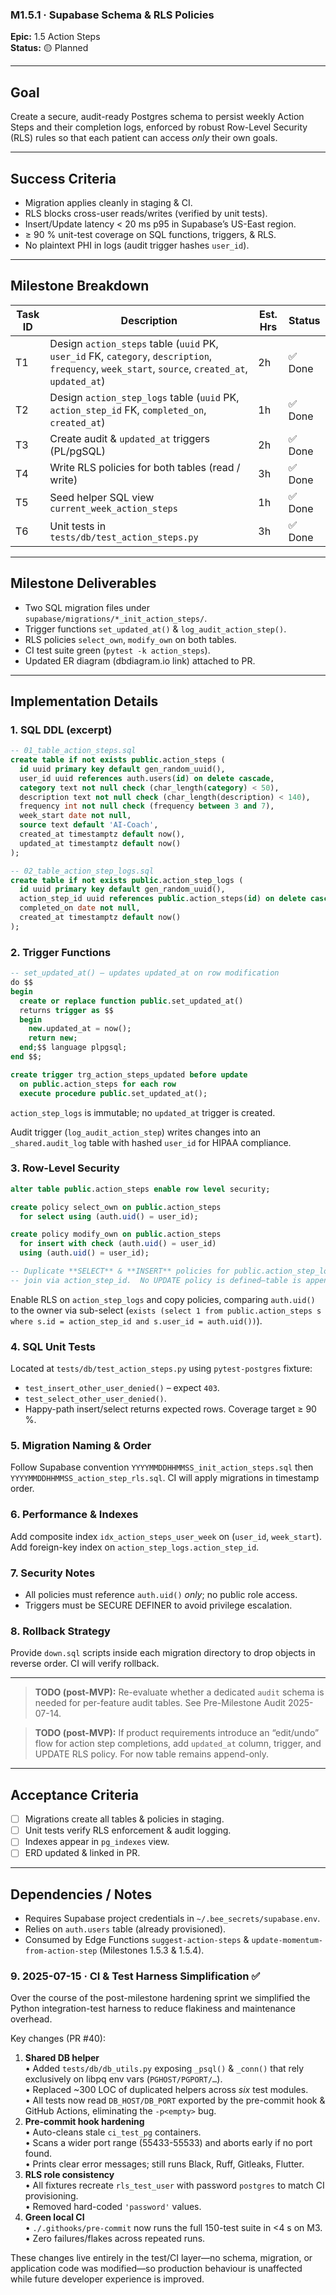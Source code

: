 ### M1.5.1 · Supabase Schema & RLS Policies

**Epic:** 1.5 Action Steps\
**Status:** 🟡 Planned

---

## Goal

Create a secure, audit-ready Postgres schema to persist weekly Action Steps and
their completion logs, enforced by robust Row-Level Security (RLS) rules so that
each patient can access _only_ their own goals.

---

## Success Criteria

- Migration applies cleanly in staging & CI.
- RLS blocks cross-user reads/writes (verified by unit tests).
- Insert/Update latency < 20 ms p95 in Supabase’s US-East region.
- ≥ 90 % unit-test coverage on SQL functions, triggers, & RLS.
- No plaintext PHI in logs (audit trigger hashes `user_id`).

---

## Milestone Breakdown

| Task ID | Description                                                                                                                                       | Est. Hrs | Status  |
| ------- | ------------------------------------------------------------------------------------------------------------------------------------------------- | -------- | ------- |
| T1      | Design `action_steps` table (`uuid` PK, `user_id` FK, `category`, `description`, `frequency`, `week_start`, `source`, `created_at`, `updated_at`) | 2h       | ✅ Done |
| T2      | Design `action_step_logs` table (`uuid` PK, `action_step_id` FK, `completed_on`, `created_at`)                                                    | 1h       | ✅ Done |
| T3      | Create audit & `updated_at` triggers (PL/pgSQL)                                                                                                   | 2h       | ✅ Done |
| T4      | Write RLS policies for both tables (read / write)                                                                                                 | 3h       | ✅ Done |
| T5      | Seed helper SQL view `current_week_action_steps`                                                                                                  | 1h       | ✅ Done |
| T6      | Unit tests in `tests/db/test_action_steps.py`                                                                                                     | 3h       | ✅ Done |

---

## Milestone Deliverables

- Two SQL migration files under `supabase/migrations/*_init_action_steps/`.
- Trigger functions `set_updated_at()` & `log_audit_action_step()`.
- RLS policies `select_own`, `modify_own` on both tables.
- CI test suite green (`pytest -k action_steps`).
- Updated ER diagram (dbdiagram.io link) attached to PR.

---

## Implementation Details

### 1. SQL DDL (excerpt)

```sql
-- 01_table_action_steps.sql
create table if not exists public.action_steps (
  id uuid primary key default gen_random_uuid(),
  user_id uuid references auth.users(id) on delete cascade,
  category text not null check (char_length(category) < 50),
  description text not null check (char_length(description) < 140),
  frequency int not null check (frequency between 3 and 7),
  week_start date not null,
  source text default 'AI-Coach',
  created_at timestamptz default now(),
  updated_at timestamptz default now()
);

-- 02_table_action_step_logs.sql
create table if not exists public.action_step_logs (
  id uuid primary key default gen_random_uuid(),
  action_step_id uuid references public.action_steps(id) on delete cascade,
  completed_on date not null,
  created_at timestamptz default now()
);
```

### 2. Trigger Functions

```sql
-- set_updated_at() – updates updated_at on row modification
do $$
begin
  create or replace function public.set_updated_at()
  returns trigger as $$
  begin
    new.updated_at = now();
    return new;
  end;$$ language plpgsql;
end $$;

create trigger trg_action_steps_updated before update
  on public.action_steps for each row
  execute procedure public.set_updated_at();
```

`action_step_logs` is immutable; no `updated_at` trigger is created.

Audit trigger (`log_audit_action_step`) writes changes into an
`_shared.audit_log` table with hashed `user_id` for HIPAA compliance.

### 3. Row-Level Security

```sql
alter table public.action_steps enable row level security;

create policy select_own on public.action_steps
  for select using (auth.uid() = user_id);

create policy modify_own on public.action_steps
  for insert with check (auth.uid() = user_id)
  using (auth.uid() = user_id);

-- Duplicate **SELECT** & **INSERT** policies for public.action_step_logs using
-- join via action_step_id.  No UPDATE policy is defined—table is append-only.
```

Enable RLS on `action_step_logs` and copy policies, comparing `auth.uid()` to
the owner via sub-select
(`exists (select 1 from public.action_steps s where s.id = action_step_id and s.user_id = auth.uid())`).

### 4. SQL Unit Tests

Located at `tests/db/test_action_steps.py` using `pytest-postgres` fixture:

- `test_insert_other_user_denied()` – expect `403`.
- `test_select_other_user_denied()`.
- Happy-path insert/select returns expected rows. Coverage target ≥ 90 %.

### 5. Migration Naming & Order

Follow Supabase convention `YYYYMMDDHHMMSS_init_action_steps.sql` then
`YYYYMMDDHHMMSS_action_step_rls.sql`. CI will apply migrations in timestamp
order.

### 6. Performance & Indexes

Add composite index `idx_action_steps_user_week` on (`user_id`, `week_start`).
Add foreign-key index on `action_step_logs.action_step_id`.

### 7. Security Notes

- All policies must reference `auth.uid()` _only_; no public role access.
- Triggers must be SECURE DEFINER to avoid privilege escalation.

### 8. Rollback Strategy

Provide `down.sql` scripts inside each migration directory to drop objects in
reverse order. CI will verify rollback.

---

> **TODO (post-MVP):** Re-evaluate whether a dedicated `audit` schema is needed
> for per-feature audit tables. See Pre-Milestone Audit 2025-07-14.

> **TODO (post-MVP):** If product requirements introduce an “edit/undo” flow for
> action step completions, add `updated_at` column, trigger, and UPDATE RLS
> policy. For now table remains append-only.

---

## Acceptance Criteria

- [ ] Migrations create all tables & policies in staging.
- [ ] Unit tests verify RLS enforcement & audit logging.
- [ ] Indexes appear in `pg_indexes` view.
- [ ] ERD updated & linked in PR.

---

## Dependencies / Notes

- Requires Supabase project credentials in `~/.bee_secrets/supabase.env`.
- Relies on `auth.users` table (already provisioned).
- Consumed by Edge Functions `suggest-action-steps` &
  `update-momentum-from-action-step` (Milestones 1.5.3 & 1.5.4).

### 9. 2025-07-15 · CI & Test Harness Simplification ✅

Over the course of the post-milestone hardening sprint we simplified the Python
integration-test harness to reduce flakiness and maintenance overhead.

Key changes (PR #40):

1. **Shared DB helper**\
   • Added `tests/db/db_utils.py` exposing `_psql()` & `_conn()` that rely
   exclusively on libpq env vars (`PGHOST/PGPORT/…`).\
   • Replaced ~300 LOC of duplicated helpers across _six_ test modules.\
   • All tests now read `DB_HOST/DB_PORT` exported by the pre-commit hook &
   GitHub Actions, eliminating the `-p<empty>` bug.
2. **Pre-commit hook hardening**\
   • Auto-cleans stale `ci_test_pg` containers.\
   • Scans a wider port range (55433-55533) and aborts early if no port found.\
   • Prints clear error messages; still runs Black, Ruff, Gitleaks, Flutter.
3. **RLS role consistency**\
   • All fixtures recreate `rls_test_user` with password `postgres` to match CI
   provisioning.\
   • Removed hard-coded `'password'` values.
4. **Green local CI**\
   • `./.githooks/pre-commit` now runs the full 150-test suite in <4 s on M3.\
   • Zero failures/flakes across repeated runs.

These changes live entirely in the test/CI layer—no schema, migration, or
application code was modified—so production behaviour is unaffected while future
developer experience is improved.
